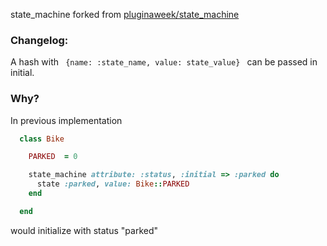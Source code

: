 state_machine forked from [pluginaweek/state_machine](https://github.com/pluginaweek/state_machine)

### Changelog:

A hash with ```  {name: :state_name, value: state_value}  ``` can be passed in initial.

### Why?

In previous implementation 

``` ruby
  class Bike

    PARKED  = 0

    state_machine attribute: :status, :initial => :parked do
      state :parked, value: Bike::PARKED
    end

  end
``` 
would initialize with status "parked"
